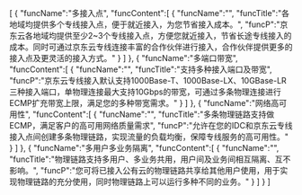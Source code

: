[
	{
		"funcName":"多接入点",
		"funcContent":[
			{
				"funcName":"",
				"funcTitle":"各地域均提供多个专线接入点，便于就近接入，为您节省接入成本。",
				"funcP":"京东云各地域均提供至少2~3个专线接入点，方便您就近接入，节省长途专线接入的成本。同时可通过京东云专线连接丰富的合作伙伴进行接入，合作伙伴提供更多的接入点及更灵活的接入方式。"
			}
		]
	},
	{
		"funcName":"多端口带宽",
		"funcContent":[
			{
				"funcName":"",
				"funcTitle":"支持多种接入端口及带宽",
				"funcP":"京东云专线接入默认支持1000Base-T、1000Base-LX、10GBase-LR三种接入端口，单物理连接最大支持10Gbps的带宽，可通过多条物理连接进行ECMP扩充带宽上限，满足您的多种带宽需求。"
			}
		]
	},
	{
		"funcName":"网络高可用性",
		"funcContent":[
			{
				"funcName":"",
				"funcTitle":"多条物理链路支持做ECMP，满足客户的高可用网络质量需求",
				"funcP":"允许在您的IDC和京东云专线接入点间创建多条物理链路，实现流量的负载均衡，保障专线服务的高可用性。"
			}
		]
	},
	{
		"funcName":"多用户多业务隔离",
		"funcContent":[
			{
				"funcName":"",
				"funcTitle":"物理链路支持多用户、多业务共用，用户间及业务间相互隔离、互不影响。",
				"funcP":"您可将已接入公有云的物理链路共享给其他用户使用，用于实现物理链路的充分使用，同时物理链路上可以运行多种不同的业务。"
			}
		]
	}
]